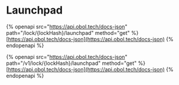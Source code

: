 # Launchpad

{% openapi src="https://api.obol.tech/docs-json" path="/lock/{lockHash}/launchpad" method="get" %}
[https://api.obol.tech/docs-json](https://api.obol.tech/docs-json)
{% endopenapi %}

{% openapi src="https://api.obol.tech/docs-json" path="/v1/lock/{lockHash}/launchpad" method="get" %}
[https://api.obol.tech/docs-json](https://api.obol.tech/docs-json)
{% endopenapi %}
